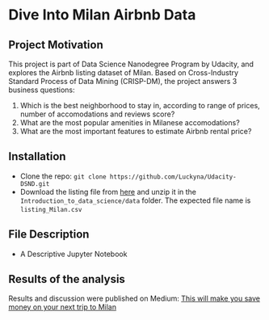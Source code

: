 # Dive Into Milan Airbnb Data


## Project Motivation
This project is part of Data Science Nanodegree Program by Udacity, and explores the Airbnb listing dataset of Milan.
Based on Cross-Industry Standard Process of Data Mining (CRISP-DM), the project answers 3 business questions:

1. Which is the best neighborhood to stay in, according to range of prices, number of accomodations and reviews score?
2. What are the most popular amenities in Milanese accomodations?
3. What are the most important features to estimate Airbnb rental price?


## Installation
-  Clone the repo:  `git clone https://github.com/Luckyna/Udacity-DSND.git`
-  Download the listing file from [here](http://data.insideairbnb.com/italy/lombardy/milan/2019-07-12/data/listings.csv.gz) and unzip it in the `Introduction_to_data_science/data` folder. The expected file name is `listing_Milan.csv`

## File Description
-	A Descriptive Jupyter Notebook

## Results of the analysis
Results and discussion were published on Medium: [This will make you save money on your next trip to Milan](https://medium.com/@v.ceriani92/this-will-make-you-save-money-on-your-next-trip-to-milan-67b44b55bbef)


